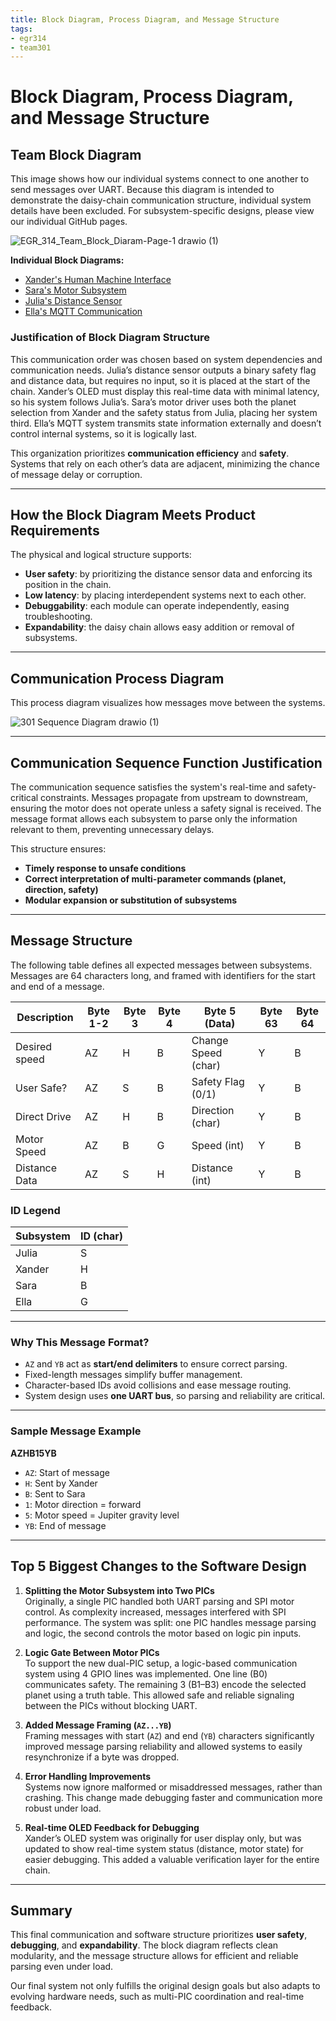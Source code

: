 ```yaml
---
title: Block Diagram, Process Diagram, and Message Structure
tags:
- egr314
- team301
---
```


# Block Diagram, Process Diagram, and Message Structure

## Team Block Diagram

This image shows how our individual systems connect to one another to send messages over UART. Because this diagram is intended to demonstrate the daisy-chain communication structure, individual system details have been excluded. For subsystem-specific designs, please view our individual GitHub pages.

![EGR_314_Team_Block_Diaram-Page-1 drawio (1)](https://github.com/user-attachments/assets/33fdedd6-2b3a-41a9-8519-0ec4a5719b93)

**Individual Block Diagrams:**

- [Xander's Human Machine Interface](https://xanderheafey.github.io/Block-Diagram/)
- [Sara's Motor Subsystem](https://sarabohart.github.io/blockdiagram/)
- [Julia's Distance Sensor](https://juliasmith141414.github.io/blockdiagram/)
- [Ella's MQTT Communication](https://starfruwuit.github.io/egr314report/01BlockDiagram/)

### Justification of Block Diagram Structure

This communication order was chosen based on system dependencies and communication needs. Julia’s distance sensor outputs a binary safety flag and distance data, but requires no input, so it is placed at the start of the chain. Xander’s OLED must display this real-time data with minimal latency, so his system follows Julia’s. Sara’s motor driver uses both the planet selection from Xander and the safety status from Julia, placing her system third. Ella’s MQTT system transmits state information externally and doesn’t control internal systems, so it is logically last.

This organization prioritizes **communication efficiency** and **safety**. Systems that rely on each other’s data are adjacent, minimizing the chance of message delay or corruption.

---

## How the Block Diagram Meets Product Requirements

The physical and logical structure supports:
- **User safety**: by prioritizing the distance sensor data and enforcing its position in the chain.
- **Low latency**: by placing interdependent systems next to each other.
- **Debuggability**: each module can operate independently, easing troubleshooting.
- **Expandability**: the daisy chain allows easy addition or removal of subsystems.

---

## Communication Process Diagram

This process diagram visualizes how messages move between the systems.

![301 Sequence Diagram drawio (1)](https://github.com/user-attachments/assets/35a8e47c-466e-43e9-9cf5-69d27b3ec3d4)

---

## Communication Sequence Function Justification

The communication sequence satisfies the system's real-time and safety-critical constraints. Messages propagate from upstream to downstream, ensuring the motor does not operate unless a safety signal is received. The message format allows each subsystem to parse only the information relevant to them, preventing unnecessary delays.

This structure ensures:
- **Timely response to unsafe conditions**
- **Correct interpretation of multi-parameter commands (planet, direction, safety)**
- **Modular expansion or substitution of subsystems**

---

## Message Structure

The following table defines all expected messages between subsystems. Messages are 64 characters long, and framed with identifiers for the start and end of a message.

| Description     | Byte 1-2 | Byte 3 | Byte 4 | Byte 5 (Data)       | Byte 63 | Byte 64 |
|----------------|----------|--------|--------|----------------------|---------|---------|
| Desired speed  | AZ       | H      | B      | Change Speed (char) | Y       | B       |
| User Safe?     | AZ       | S      | B      | Safety Flag (0/1)   | Y       | B       |
| Direct Drive   | AZ       | H      | B      | Direction (char)    | Y       | B       |
| Motor Speed    | AZ       | B      | G      | Speed (int)         | Y       | B       |
| Distance Data  | AZ       | S      | H      | Distance (int)      | Y       | B       |

### ID Legend

| Subsystem | ID (char) |
|-----------|-----------|
| Julia     | S         |
| Xander    | H         |
| Sara      | B         |
| Ella      | G         |

---

### Why This Message Format?

- `AZ` and `YB` act as **start/end delimiters** to ensure correct parsing.
- Fixed-length messages simplify buffer management.
- Character-based IDs avoid collisions and ease message routing.
- System design uses **one UART bus**, so parsing and reliability are critical.

---

### Sample Message Example

**AZHB15YB**

- `AZ`: Start of message  
- `H`: Sent by Xander  
- `B`: Sent to Sara  
- `1`: Motor direction = forward  
- `5`: Motor speed = Jupiter gravity level  
- `YB`: End of message  

---

## Top 5 Biggest Changes to the Software Design

1. **Splitting the Motor Subsystem into Two PICs**  
   Originally, a single PIC handled both UART parsing and SPI motor control. As complexity increased, messages interfered with SPI performance. The system was split: one PIC handles message parsing and logic, the second controls the motor based on logic pin inputs.

2. **Logic Gate Between Motor PICs**  
   To support the new dual-PIC setup, a logic-based communication system using 4 GPIO lines was implemented. One line (B0) communicates safety. The remaining 3 (B1–B3) encode the selected planet using a truth table. This allowed safe and reliable signaling between the PICs without blocking UART.

3. **Added Message Framing (`AZ...YB`)**  
   Framing messages with start (`AZ`) and end (`YB`) characters significantly improved message parsing reliability and allowed systems to easily resynchronize if a byte was dropped.

4. **Error Handling Improvements**  
   Systems now ignore malformed or misaddressed messages, rather than crashing. This change made debugging faster and communication more robust under load.

5. **Real-time OLED Feedback for Debugging**  
   Xander’s OLED system was originally for user display only, but was updated to show real-time system status (distance, motor state) for easier debugging. This added a valuable verification layer for the entire chain.

---

## Summary

This final communication and software structure prioritizes **user safety**, **debugging**, and **expandability**. The block diagram reflects clean modularity, and the message structure allows for efficient and reliable parsing even under load.

Our final system not only fulfills the original design goals but also adapts to evolving hardware needs, such as multi-PIC coordination and real-time feedback.

